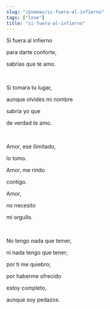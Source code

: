 ```yaml
---
slug: "/poemas/si-fuera-al-infierno"
tags: ["love"]
title: "si-fuera-al-infierno"
---
```

Si fuera al infierno

para darte conforte,

sabrías que te amo.

&nbsp;

Si tomara tu lugar,

aunque olvides mi nombre

sabría yo que

de verdad te amo.

&nbsp;

Amor, ese ilimitado,

lo tomo.

Amor, me rindo

contigo.

Amor,

no necesito

mi orgullo.

&nbsp;

No tengo nada que temer,

ni nada tengo que tener;

por ti me quiebro;

por haberme ofrecido

estoy completo,

aunque soy pedazos.